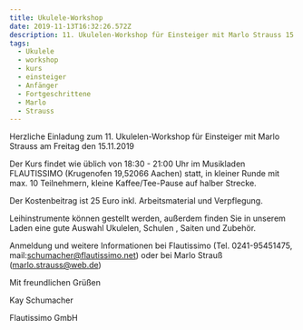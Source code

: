 ```yaml
---
title: Ukulele-Workshop
date: 2019-11-13T16:32:26.572Z
description: 11. Ukulelen-Workshop für Einsteiger mit Marlo Strauss 15.11.2019
tags:
  - Ukulele
  - workshop
  - kurs
  - einsteiger
  - Anfänger
  - Fortgeschrittene
  - Marlo
  - Strauss
---
```

Herzliche Einladung zum 11. Ukulelen-Workshop für Einsteiger mit Marlo Strauss am Freitag den 15.11.2019

Der Kurs findet wie üblich von 18:30 - 21:00 Uhr im Musikladen FLAUTISSIMO (Krugenofen 19,52066 Aachen) statt, in kleiner Runde mit max. 10 Teilnehmern, kleine Kaffee/Tee-Pause auf halber Strecke.

Der Kostenbeitrag ist 25 Euro inkl. Arbeitsmaterial und Verpflegung.

Leihinstrumente können gestellt werden, außerdem  finden Sie in unserem Laden eine  gute  Auswahl Ukulelen, Schulen , Saiten und Zubehör.  

Anmeldung und weitere Informationen bei Flautissimo (Tel.  0241-95451475, mail:schumacher@flautissimo.net) oder bei Marlo Strauß (marlo.strauss@web.de)





Mit freundlichen Grüßen



Kay Schumacher

Flautissimo GmbH
